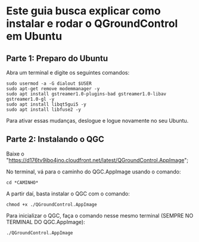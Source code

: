 # Este guia busca explicar como instalar e rodar o QGroundControl em Ubuntu

## Parte 1: Preparo do Ubuntu

Abra um terminal e digite os seguintes comandos:

    sudo usermod -a -G dialout $USER
    sudo apt-get remove modemmanager -y
    sudo apt install gstreamer1.0-plugins-bad gstreamer1.0-libav gstreamer1.0-gl -y
    sudo apt install libqt5gui5 -y
    sudo apt install libfuse2 -y

Para ativar essas mudanças, deslogue e logue novamente no seu Ubuntu.

## Parte 2: Instalando o QGC

Baixe o "https://d176tv9ibo4jno.cloudfront.net/latest/QGroundControl.AppImage";

No terminal, vá para o caminho do QGC.AppImage usando o comando: 

    cd *CAMINHO*

A partir daí, basta instalar o QGC com o comando:

    chmod +x ./QGroundControl.AppImage

Para inicializar o QGC, faça o comando nesse mesmo terminal (SEMPRE NO TERMINAL DO QGC.AppImage):

    ./QGroundControl.AppImage
    